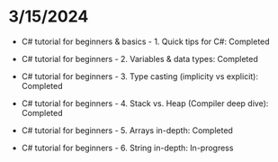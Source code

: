 # 3/15/2024
- C# tutorial for beginners & basics - 1. Quick tips for C#: Completed

- C# tutorial for beginners - 2. Variables & data types: Completed

- C# tutorial for beginners - 3. Type casting (implicity vs explicit): Completed

- C# tutorial for beginners - 4. Stack vs. Heap (Compiler deep dive): Completed

- C# tutorial for beginners - 5. Arrays in-depth: Completed

- C# tutorial for beginners - 6. String in-depth: In-progress